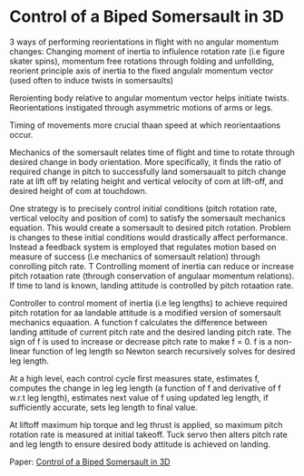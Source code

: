 # Control of a Biped Somersault in 3D

3 ways of performing reorientations in flight with no angular momentum changes: Changing moment of inertia to influlence rotation rate (i.e figure skater spins), momentum free rotations through folding and unfollding, reorient principle axis of inertia to the fixed angulalr momentum vector (used often to induce twists in somersaults)

Reroienting body relative to angular momentum vector helps initiate twists. Reorientations instigated through asymmetric motions of arms or legs.

Timing of movements more crucial thaan speed at which reorientaations occur.

Mechanics of the somersault relates time of flight and time to rotate through desired change in body orientation. More specifically, it finds the ratio of required change in pitch to successfully land somersaualt to pitch change rate at lift off by relating height and vertical velocity of com at lift-off, and desired height of com at touchdown.

One strategy is to precisely control initial conditions (pitch rotation rate, vertical velocity and position of com) to satisfy the somersault mechanics equation. This would create a somersault to desired pitch rotation. Problem is changes to these initial conditions would drastically affect performance. Instead a feedback system is employed that regulates motion based on measure of success (i.e mechanics of somersault relation) through conrolling pitch rate.
T
Controlling moment of inertia can reduce or increase pitch rotaation rate (through conservation of angulaar momentum relations). If time to land is known, landing attitude is controlled by pitch rotaation rate.

Controller to control moment of inertia (i.e leg lengths) to achieve required pitch rotation for aa landable attitude is a modified version of somersault mechanics equaation. A function f calculates the difference between landing attitude of current pitch rate and the desired landing pitch rate. The sign of f is used to increase or decrease pitch rate to make f = 0. f is a non-linear function of leg length so Newton search recursively solves for desired leg length.

At a high level, each control cycle first measures state, estimates f, computes the change in leg leg length (a function of f and derivative of f w.r.t leg length), estimates next value of f using updated leg length, if sufficiently accurate, sets leg length to final value. 

At liftoff maximum hip torque and leg thrust is applied, so maximum pitch rotation rate is measured at initial takeoff. Tuck servo then alters pitch rate and leg length to ensure desired body attitude is achieved on landing.

Paper: [Control of a Biped Somersault in 3D](https://ieeexplore-ieee-org.proxy.library.cmu.edu/stamp/stamp.jsp?tp=&arnumber=587396)
